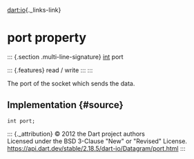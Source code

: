 [dart:io](../../dart-io/dart-io-library){._links-link}

port property
=============

::: {.section .multi-line-signature}
[int](../../dart-core/int-class) port

::: {.features}
read / write
:::
:::

The port of the socket which sends the data.

Implementation {#source}
--------------

``` {.language-dart data-language="dart"}
int port;
```

::: {._attribution}
© 2012 the Dart project authors\
Licensed under the BSD 3-Clause \"New\" or \"Revised\" License.\
<https://api.dart.dev/stable/2.18.5/dart-io/Datagram/port.html>
:::
